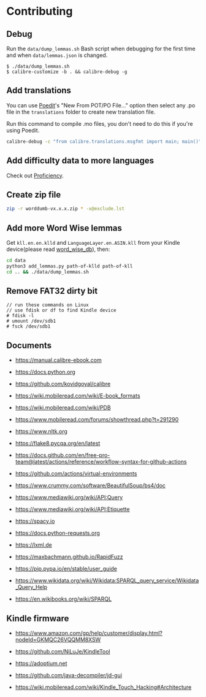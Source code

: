# Contributing

## Debug

Run the `data/dump_lemmas.sh` Bash script when debugging for the first time and when `data/lemmas.json` is changed.

```
$ ./data/dump_lemmas.sh
$ calibre-customize -b . && calibre-debug -g
```

## Add translations

You can use [Poedit](https://poedit.net)'s "New From POT/PO File..." option then select any .po file in the `translations` folder to create new translation file.

Run this command to compile .mo files, you don't need to do this if you're using Poedit.

```bash
calibre-debug -c "from calibre.translations.msgfmt import main; main()" translations/*.po
```

## Add difficulty data to more languages

Check out [Proficiency](https://github.com/xxyzz/Proficiency).

## Create zip file

```bash
zip -r worddumb-vx.x.x.zip * -x@exclude.lst
```

## Add more Word Wise lemmas

Get `kll.en.en.klld` and `LanguageLayer.en.ASIN.kll` from your Kindle device(please read [word\_wise\_db](./word_wise_db.md)), then:

```bash
cd data
python3 add_lemmas.py path-of-klld path-of-kll
cd .. && ./data/dump_lemmas.sh
```

## Remove FAT32 dirty bit

```
// run these commands on Linux
// use fdisk or df to find Kindle device
# fdisk -l
# umount /dev/sdb1
# fsck /dev/sdb1
```

## Documents

- https://manual.calibre-ebook.com

- https://docs.python.org

- https://github.com/kovidgoyal/calibre

- https://wiki.mobileread.com/wiki/E-book_formats

- https://wiki.mobileread.com/wiki/PDB

- https://www.mobileread.com/forums/showthread.php?t=291290

- https://www.nltk.org

- https://flake8.pycqa.org/en/latest

- https://docs.github.com/en/free-pro-team@latest/actions/reference/workflow-syntax-for-github-actions

- https://github.com/actions/virtual-environments

- https://www.crummy.com/software/BeautifulSoup/bs4/doc

- https://www.mediawiki.org/wiki/API:Query

- https://www.mediawiki.org/wiki/API:Etiquette

- https://spacy.io

- https://docs.python-requests.org

- https://lxml.de

- https://maxbachmann.github.io/RapidFuzz

- https://pip.pypa.io/en/stable/user_guide

- https://www.wikidata.org/wiki/Wikidata:SPARQL_query_service/Wikidata_Query_Help

- https://en.wikibooks.org/wiki/SPARQL

## Kindle firmware

- https://www.amazon.com/gp/help/customer/display.html?nodeId=GKMQC26VQQMM8XSW

- https://github.com/NiLuJe/KindleTool

- https://adoptium.net

- https://github.com/java-decompiler/jd-gui

- https://wiki.mobileread.com/wiki/Kindle_Touch_Hacking#Architecture
